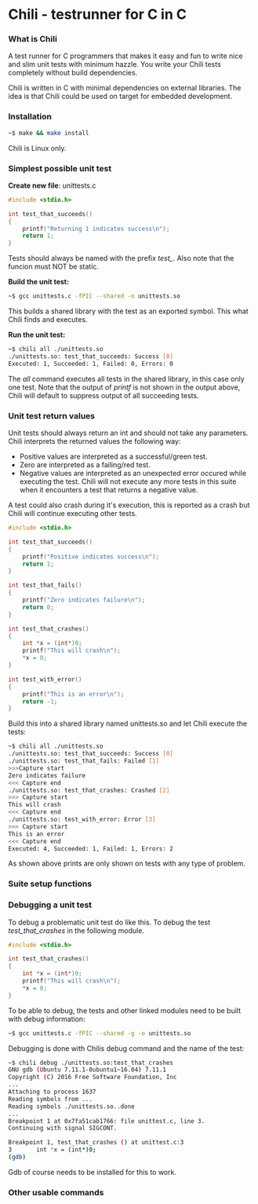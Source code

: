 
# Chili - testrunner for C in C

### What is Chili
A test runner for C programmers that makes it easy and fun to write nice
and slim unit tests with minimum hazzle. You write your Chili tests
completely without build dependencies.

Chili is written in C with minimal dependencies on external libraries.
The idea is that Chili could be used on target for embedded development.

### Installation
```bash
~$ make && make install
```
Chili is Linux only.

### Simplest possible unit test
**Create new file**: unittests.c

```C
#include <stdio.h>

int test_that_succeeds()
{
    printf("Returning 1 indicates success\n");
    return 1;
}
```
Tests should always be named with the prefix *test_*. Also note
that the funcion must NOT be static.

**Build the unit test:**
```bash
~$ gcc unittests.c -fPIC --shared -o unittests.so
```
This builds a shared library with the test as an exported
symbol. This what Chili finds and executes.

**Run the unit test:**
```bash
~$ chili all ./unittests.so
./unittests.so: test_that_succeeds: Success [0]
Executed: 1, Succeeded: 1, Failed: 0, Errors: 0
```
The *all* command executes all tests in the shared library,
in this case only one test. 
Note that the output of *printf* is not shown in the output above, 
Chili will default to suppress output of all succeeding tests.

### Unit test return values
Unit tests should always return an int and should not
take any parameters. Chili interprets the returned values the
following way:

* Positive values are interpreted as a successful/green test.
* Zero are interpreted as a failing/red test.
* Negative values are interpreted as an unexpected error occured
while executing the test. Chili will not execute any more tests
in this suite when it encounters a test that returns a negative
value.

A test could also crash during it's execution, this is reported
as a crash but Chili will continue executing other tests.

```C
#include <stdio.h>

int test_that_succeeds()
{
    printf("Positive indicates success\n");
    return 1;
}

int test_that_fails()
{
    printf("Zero indicates failure\n");
    return 0;
}

int test_that_crashes()
{
    int *x = (int*)0;
    printf("This will crash\n");
    *x = 0;
}

int test_with_error()
{
    printf("This is an error\n");
    return -1;
}
```
Build this into a shared library named unittests.so and let Chili execute the tests:

```bash
~$ chili all ./unittests.so
./unittests.so: test_that_succeeds: Success [0]
./unittests.so: test_that_fails: Failed [1]
>>>Capture start
Zero indicates failure
<<< Capture end
./unittests.so: test_that_crashes: Crashed [2]
>>> Capture start
This will crash
<<< Capture end
./unittests.so: test_with_error: Error [3]
>>> Capture start
This is an error
<<< Capture end
Executed: 4, Succeeded: 1, Failed: 1, Errors: 2
```
As shown above prints are only shown on tests with any type of problem.

### Suite setup functions

### Debugging a unit test
To debug a problematic unit test do like this. To debug the test *test_that_crashes* in the following module.

```C
#include <stdio.h>

int test_that_crashes()
{
    int *x = (int*)0;
    printf("This will crash\n");
    *x = 0;
}
```
To be able to debug, the tests and other linked modules need to be built with debug information:

```bash
~$ gcc unittests.c -fPIC --shared -g -o unittests.so
```

Debugging is done with Chilis debug command and the name of the test:
```bash
~$ chili debug ./unittests.so:test_that_crashes
GNU gdb (Ubuntu 7.11.1-0ubuntu1~16.04) 7.11.1
Copyright (C) 2016 Free Software Foundation, Inc
...
Attaching to process 1637
Reading symbols from ...
Reading symbols ./unittests.so..done
...
Breakpoint 1 at 0x7fa51cab1766: file unittest.c, line 3.
Continuing with signal SIGCONT.

Breakpoint 1, test_that_crashes () at unittest.c:3
3       int *x = (int*)0;
(gdb)
```
Gdb of course needs to be installed for this to work.

### Other usable commands

